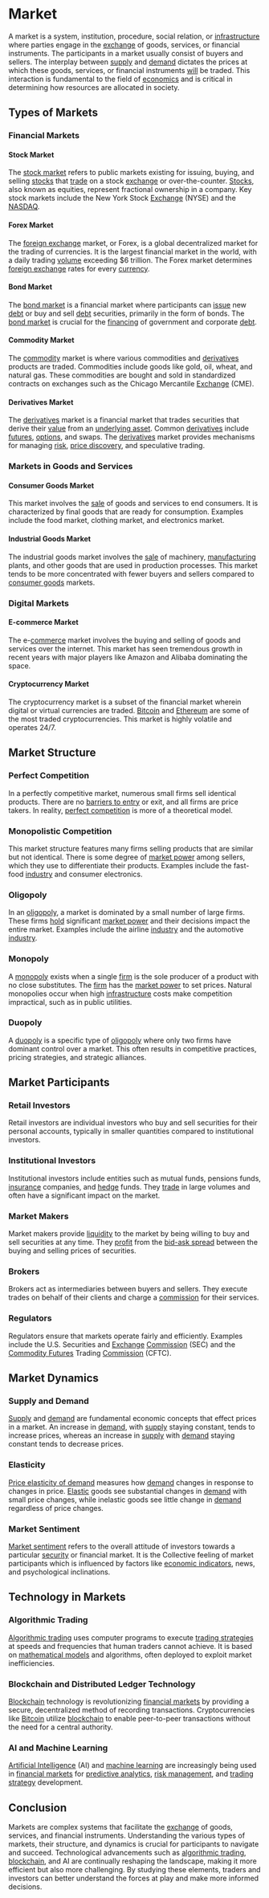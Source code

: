 # Market

A market is a system, institution, procedure, social relation, or [infrastructure](../i/infrastructure.md) where parties engage in the [exchange](../e/exchange.md) of goods, services, or financial instruments. The participants in a market usually consist of buyers and sellers. The interplay between [supply](../s/supply.md) and [demand](../d/demand.md) dictates the prices at which these goods, services, or financial instruments [will](../w/will.md) be traded. This interaction is fundamental to the field of [economics](../e/economics.md) and is critical in determining how resources are allocated in society.

## Types of Markets

### Financial Markets

#### Stock Market

The [stock market](../s/stock_market.md) refers to public markets existing for issuing, buying, and selling [stocks](../s/stock.md) that [trade](../t/trade.md) on a stock [exchange](../e/exchange.md) or over-the-counter. [Stocks](../s/stock.md), also known as equities, represent fractional ownership in a company. Key stock markets include the New York Stock [Exchange](../e/exchange.md) (NYSE) and the [NASDAQ](../n/nasdaq.md).

#### Forex Market

The [foreign exchange](../f/foreign_exchange.md) market, or Forex, is a global decentralized market for the trading of currencies. It is the largest financial market in the world, with a daily trading [volume](../v/volume.md) exceeding $6 trillion. The Forex market determines [foreign exchange](../f/foreign_exchange.md) rates for every [currency](../c/currency.md).

#### Bond Market

The [bond market](../b/bond_market.md) is a financial market where participants can [issue](../i/issue.md) new [debt](../d/debt.md) or buy and sell [debt](../d/debt.md) securities, primarily in the form of bonds. The [bond market](../b/bond_market.md) is crucial for the [financing](../f/financing.md) of government and corporate [debt](../d/debt.md).

#### Commodity Market

The [commodity](../c/commodity.md) market is where various commodities and [derivatives](../d/derivatives.md) products are traded. Commodities include goods like gold, oil, wheat, and natural gas. These commodities are bought and sold in standardized contracts on exchanges such as the Chicago Mercantile [Exchange](../e/exchange.md) (CME).

#### Derivatives Market

The [derivatives](../d/derivatives.md) market is a financial market that trades securities that derive their [value](../v/value.md) from an [underlying asset](../u/underlying_asset.md). Common [derivatives](../d/derivatives.md) include [futures](../f/futures.md), [options](../o/options.md), and swaps. The [derivatives](../d/derivatives.md) market provides mechanisms for managing [risk](../r/risk.md), [price discovery](../p/price_discovery.md), and speculative trading.

### Markets in Goods and Services

#### Consumer Goods Market

This market involves the [sale](../s/sale.md) of goods and services to end consumers. It is characterized by final goods that are ready for consumption. Examples include the food market, clothing market, and electronics market.

#### Industrial Goods Market

The industrial goods market involves the [sale](../s/sale.md) of machinery, [manufacturing](../m/manufacturing.md) plants, and other goods that are used in production processes. This market tends to be more concentrated with fewer buyers and sellers compared to [consumer goods](../c/consumer_goods.md) markets.

### Digital Markets

#### E-commerce Market

The e-[commerce](../c/commerce.md) market involves the buying and selling of goods and services over the internet. This market has seen tremendous growth in recent years with major players like Amazon and Alibaba dominating the space. 

#### Cryptocurrency Market

The cryptocurrency market is a subset of the financial market wherein digital or virtual currencies are traded. [Bitcoin](../b/bitcoin.md) and [Ethereum](../e/ethereum_.md) are some of the most traded cryptocurrencies. This market is highly volatile and operates 24/7.

## Market Structure

### Perfect Competition

In a perfectly competitive market, numerous small firms sell identical products. There are no [barriers to entry](../b/barriers_to_entry.md) or exit, and all firms are price takers. In reality, [perfect competition](../p/perfect_competition.md) is more of a theoretical model.

### Monopolistic Competition

This market structure features many firms selling products that are similar but not identical. There is some degree of [market power](../m/market_power.md) among sellers, which they use to differentiate their products. Examples include the fast-food [industry](../i/industry.md) and consumer electronics.

### Oligopoly

In an [oligopoly](../o/oligopoly.md), a market is dominated by a small number of large firms. These firms [hold](../h/hold.md) significant [market power](../m/market_power.md) and their decisions impact the entire market. Examples include the airline [industry](../i/industry.md) and the automotive [industry](../i/industry.md).

### Monopoly

A [monopoly](../m/monopoly.md) exists when a single [firm](../f/firm.md) is the sole producer of a product with no close substitutes. The [firm](../f/firm.md) has the [market power](../m/market_power.md) to set prices. Natural monopolies occur when high [infrastructure](../i/infrastructure.md) costs make competition impractical, such as in public utilities.

### Duopoly

A [duopoly](../d/duopoly.md) is a specific type of [oligopoly](../o/oligopoly.md) where only two firms have dominant control over a market. This often results in competitive practices, pricing strategies, and strategic alliances. 

## Market Participants

### Retail Investors

Retail investors are individual investors who buy and sell securities for their personal accounts, typically in smaller quantities compared to institutional investors.

### Institutional Investors

Institutional investors include entities such as mutual funds, pensions funds, [insurance](../i/insurance.md) companies, and [hedge](../h/hedge.md) funds. They [trade](../t/trade.md) in large volumes and often have a significant impact on the market.

### Market Makers

Market makers provide [liquidity](../l/liquidity.md) to the market by being willing to buy and sell securities at any time. They [profit](../p/profit.md) from the [bid-ask spread](../b/bid-ask_spread.md) between the buying and selling prices of securities.

### Brokers

Brokers act as intermediaries between buyers and sellers. They execute trades on behalf of their clients and charge a [commission](../c/commission.md) for their services.

### Regulators

Regulators ensure that markets operate fairly and efficiently. Examples include the U.S. Securities and [Exchange](../e/exchange.md) [Commission](../c/commission.md) (SEC) and the [Commodity Futures](../c/commodity_futures.md) Trading [Commission](../c/commission.md) (CFTC).

## Market Dynamics

### Supply and Demand

[Supply](../s/supply.md) and [demand](../d/demand.md) are fundamental economic concepts that effect prices in a market. An increase in [demand](../d/demand.md), with [supply](../s/supply.md) staying constant, tends to increase prices, whereas an increase in [supply](../s/supply.md) with [demand](../d/demand.md) staying constant tends to decrease prices.

### Elasticity

[Price elasticity of demand](../p/price_elasticity_of_demand.md) measures how [demand](../d/demand.md) changes in response to changes in price. [Elastic](../e/elastic.md) goods see substantial changes in [demand](../d/demand.md) with small price changes, while inelastic goods see little change in [demand](../d/demand.md) regardless of price changes.

### Market Sentiment

[Market sentiment](../m/market_sentiment.md) refers to the overall attitude of investors towards a particular [security](../s/security.md) or financial market. It is the Collective feeling of market participants which is influenced by factors like [economic indicators](../e/economic_indicators.md), news, and psychological inclinations.

## Technology in Markets

### Algorithmic Trading

[Algorithmic trading](../a/accountability.md) uses computer programs to execute [trading strategies](../t/trading_strategies.md) at speeds and frequencies that human traders cannot achieve. It is based on [mathematical models](../m/mathematical_models_in_trading.md) and algorithms, often deployed to exploit market inefficiencies.

### Blockchain and Distributed Ledger Technology

[Blockchain](../b/blockchain_in_trading.md) technology is revolutionizing [financial markets](../f/financial_market.md) by providing a secure, decentralized method of recording transactions. Cryptocurrencies like [Bitcoin](../b/bitcoin.md) utilize [blockchain](../b/blockchain_in_trading.md) to enable peer-to-peer transactions without the need for a central authority.

### AI and Machine Learning

[Artificial Intelligence](../a/artificial_intelligence_in_trading.md) (AI) and [machine learning](../m/machine_learning.md) are increasingly being used in [financial markets](../f/financial_market.md) for [predictive analytics](../p/predictive_analytics.md), [risk management](../r/risk_management.md), and [trading strategy](../t/trading_strategy.md) development.

## Conclusion

Markets are complex systems that facilitate the [exchange](../e/exchange.md) of goods, services, and financial instruments. Understanding the various types of markets, their structure, and dynamics is crucial for participants to navigate and succeed. Technological advancements such as [algorithmic trading](../a/accountability.md), [blockchain](../b/blockchain_in_trading.md), and AI are continually reshaping the landscape, making it more efficient but also more challenging. By studying these elements, traders and investors can better understand the forces at play and make more informed decisions.